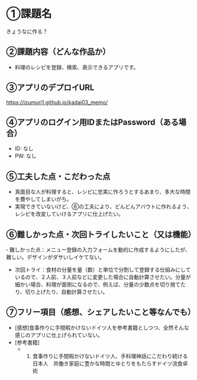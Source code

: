 # ①課題名
きょうなに作る？

## ②課題内容（どんな作品か）
- 料理のレシピを登録、検索、表示できるアプリです。

## ③アプリのデプロイURL
https://izumuri1.github.io/kadai03_memo/

## ④アプリのログイン用IDまたはPassword（ある場合）
- ID: なし
- PW: なし

## ⑤工夫した点・こだわった点
- 真面目な人が料理すると、レシピに忠実に作ろうとするあまり、多大な時間を費やしてしまいがち。
- 実現できていないけど、⑥の工夫により、どんどんアバウトに作れるよう、レシピを改変していけるアプリに仕上げたい。

## ⑥難しかった点・次回トライしたいこと（又は機能）
‐ 難しかった点：メニュー登録の入力フォームを動的に作成するようにしたが、難しい。デザインがダサいしイケてない。
- 次回トライ：食材の分量を量（数）と単位で分割して登録する仕組みにしているので、２人前、３人前などに変更した場合に自動計算させたい。分量が細かい場合、料理が面倒になるので、例えば、分量の少数点を切り捨てたり、切り上げたり、自動計算させたい。

## ⑦フリー項目（感想、シェアしたいこと等なんでも）
- [感想]食事作りに手間暇かけないドイツ人を参考書籍としつつ、全然そんな感じのアプリに仕上げられていない。
- [参考書籍]
  - 1. 食事作りに手間暇かけないドイツ人、手料理神話にこだわり続ける日本人　共働き家庭に豊かな時間とゆとりをもたらすドイツ流食卓術